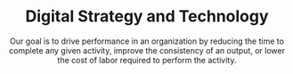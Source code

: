 ---
layout: service
order: 4
title: "Digital Strategy and Technology"
subtitle: "Our goal is to drive performance in an organization by reducing the time to complete any given activity, improve the consistency of an output, or lower the cost of labor required to perform the activity."
intro: "SLKone’s digital strategy consulting helps businesses unlock the full potential of their technology investments. By streamlining IT infrastructure and implementing advanced automation like Robotic Process Automation (RPA), we enable your organization to scale efficiently. We categorize systems based on their support for activity completion: making activities easier to complete, serving as tools for completing activities, or performing activities autonomously. Our goal is to drive performance by reducing activity completion time, improving output consistency, and lowering labor costs."
approach: "We take a pragmatic approach to digital strategy and technology implementation. By aligning technology initiatives with business goals, we ensure that every digital investment contributes directly to your organization's success. Our team combines deep technical expertise with broad business acumen to deliver solutions that not only leverage cutting-edge technology but also drive tangible business outcomes."
impact_title: "Our Impact"
impact_intro: "Implementing effective digital strategies can lead to transformative improvements, including:"
impact:
  - "25-30% reduction in operational costs through automation"
  - "20-25% improvement in operational efficiency"
  - "15-20% increase in data-driven decision-making"
  - "30-35% enhancement in customer engagement through digital tools"
  - "40-50% acceleration in time-to-market for new products"
impact_conclusion: "Our clients achieve streamlined operations, enhanced technological capabilities, and improved business agility, positioning their organizations to thrive in a rapidly evolving digital landscape."
why_choose:
  - "Strategic Alignment: Ensuring technology initiatives are in line with business objectives."
  - "Advanced Expertise: Leveraging the latest technological advancements for your benefit."
  - "Customized Solutions: Tailored digital strategies to fit your unique business needs."
  - "Proven Track Record: Successful digital transformations across various industries."
  - "Continuous Support: Ongoing assistance to maintain and enhance digital initiatives."
  - "Data-Driven Approach: Utilizing analytics to inform and optimize digital strategies."
cta: "Ready to drive your digital transformation? Contact SLKone today to discover how our Digital Strategy and Technology services can elevate your business operations and performance."
---